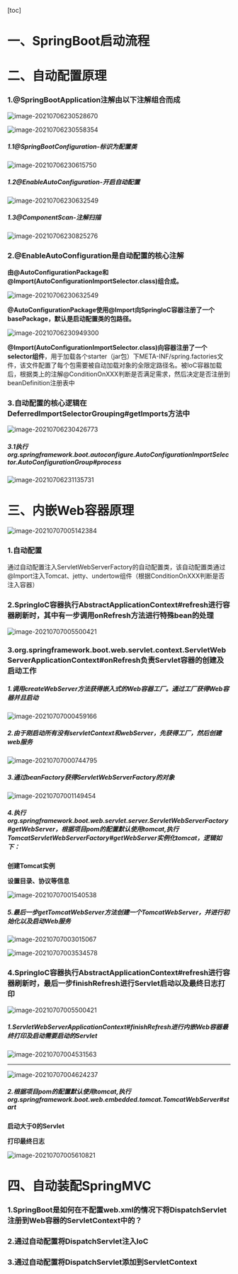 [toc]

# 一、SpringBoot启动流程

# 二、自动配置原理

### 1.@SpringBootApplication注解由以下注解组合而成

![image-20210706230528670](images/image-20210706230528670.png)

![image-20210706230558354](images/image-20210706230558354.png)

##### 1.1@SpringBootConfiguration-标识为配置类

![image-20210706230615750](images/image-20210706230615750.png)

##### 1.2@EnableAutoConfiguration-开启自动配置

![image-20210706230632549](images/image-20210706230632549.png)

##### 1.3@ComponentScan-注解扫描

![image-20210706230825276](images/image-20210706230825276.png)

### 2.@EnableAutoConfiguration是自动配置的核心注解

**由@AutoConfigurationPackage和@Import(AutoConfigurationImportSelector.class)组合成。**

![image-20210706230632549](images/image-20210706230632549.png)

**@AutoConfigurationPackage使用@Import向SpringIoC容器注册了一个basePackage，默认是启动配置类的包路径。**

![image-20210706230949300](images/image-20210706230949300.png)

**@Import(AutoConfigurationImportSelector.class)向容器注册了一个selector组件**，用于加载各个starter（jar包）下META-INF/spring.factories文件，该文件配置了每个包需要被自动加载对象的全限定路径名。被IoC容器加载后，根据类上的注解@ConditionOnXXX判断是否满足需求，然后决定是否注册到beanDefinition注册表中

### 3.自动配置的核心逻辑在DeferredImportSelectorGrouping#getImports方法中

![image-20210706230426773](images/image-20210706230426773.png)

##### **3.1执行org.springframework.boot.autoconfigure.AutoConfigurationImportSelector.AutoConfigurationGroup#process**

![image-20210706231135731](images/image-20210706231135731.png)

# 三、内嵌Web容器原理

![image-20210707005142384](images/image-20210707005142384.png)



### 1.自动配置

通过自动配置注入ServletWebServerFactory的自动配置类，该自动配置类通过@Import注入Tomcat、jetty、undertow组件（根据ConditionOnXXX判断是否注入容器）

### 2.SpringIoC容器执行AbstractApplicationContext#refresh进行容器刷新时，其中有一步调用onRefresh方法进行特殊bean的处理

![image-20210707005500421](images/image-20210707005500421.png)

### 3.org.springframework.boot.web.servlet.context.ServletWebServerApplicationContext#onRefresh负责Servlet容器的创建及启动工作

##### 1.调用createWebServer方法获得嵌入式的Web容器工厂。通过工厂获得Web容器并且启动

![image-20210707000459166](images/image-20210707000459166.png)

##### 2.由于刚启动所有没有servletContext和webServer，先获得工厂，然后创建web服务

![image-20210707000744795](images/image-20210707000744795.png)

##### 3.通过beanFactory获得ServletWebServerFactory的对象

![image-20210707001149454](images/image-20210707001149454.png)

##### 4.执行org.springframework.boot.web.servlet.server.ServletWebServerFactory#getWebServer，根据项目pom的配置默认使用tomcat,执行TomcatServletWebServerFactory#getWebServer实例化tomcat，逻辑如下：

**创建Tomcat实例**

**设置目录、协议等信息**

![image-20210707001540538](images/image-20210707001540538.png)

##### 5.最后一步getTomcatWebServer方法创建一个TomcatWebServer，并进行初始化以及启动Web服务

![image-20210707003015067](images/image-20210707003015067.png)

![image-20210707003534578](images/image-20210707003534578.png)

### 4.SpringIoC容器执行AbstractApplicationContext#refresh进行容器刷新时，最后一步finishRefresh进行Servlet启动以及最终日志打印

![image-20210707005500421](images/image-20210707005500421.png)

##### 1.ServletWebServerApplicationContext#finishRefresh进行内嵌Web容器最终打印及启动需要启动的Servlet

![image-20210707004531563](images/image-20210707004531563.png)

****

![image-20210707004624237](images/image-20210707004624237.png)

##### 2.根据项目pom的配置默认使用tomcat,执行org.springframework.boot.web.embedded.tomcat.TomcatWebServer#start

**启动<load-start-up>大于0的Servlet**

**打印最终日志**

![image-20210707005610821](images/image-20210707005610821.png)

# 四、自动装配SpringMVC

### 1.SpringBoot是如何在不配置web.xml的情况下将DispatchServlet注册到Web容器的ServletContext中的？

### 2.通过自动配置将DispatchServlet注入IoC

### 3.通过自动配置将DispatchServlet添加到ServletContext

